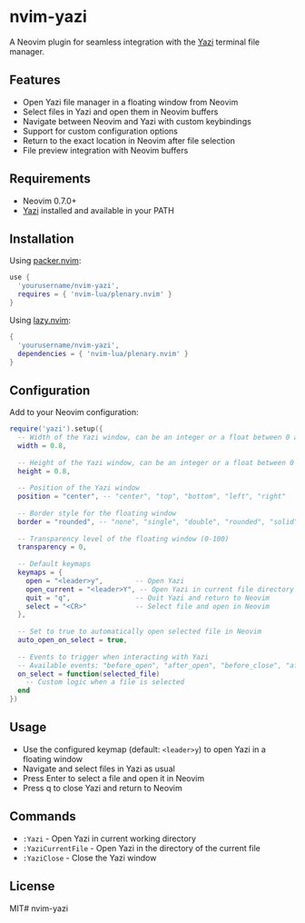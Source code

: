 # nvim-yazi

A Neovim plugin for seamless integration with the [Yazi](https://yazi-rs.github.io/) terminal file manager.

## Features

- Open Yazi file manager in a floating window from Neovim
- Select files in Yazi and open them in Neovim buffers
- Navigate between Neovim and Yazi with custom keybindings
- Support for custom configuration options
- Return to the exact location in Neovim after file selection
- File preview integration with Neovim buffers

## Requirements

- Neovim 0.7.0+
- [Yazi](https://yazi-rs.github.io/) installed and available in your PATH

## Installation

Using [packer.nvim](https://github.com/wbthomason/packer.nvim):

```lua
use {
  'yourusername/nvim-yazi',
  requires = { 'nvim-lua/plenary.nvim' }
}
```

Using [lazy.nvim](https://github.com/folke/lazy.nvim):

```lua
{
  'yourusername/nvim-yazi',
  dependencies = { 'nvim-lua/plenary.nvim' }
}
```

## Configuration

Add to your Neovim configuration:

```lua
require('yazi').setup({
  -- Width of the Yazi window, can be an integer or a float between 0 and 1
  width = 0.8,
  
  -- Height of the Yazi window, can be an integer or a float between 0 and 1
  height = 0.8,
  
  -- Position of the Yazi window
  position = "center", -- "center", "top", "bottom", "left", "right"
  
  -- Border style for the floating window
  border = "rounded", -- "none", "single", "double", "rounded", "solid", "shadow"
  
  -- Transparency level of the floating window (0-100)
  transparency = 0,
  
  -- Default keymaps
  keymaps = {
    open = "<leader>y",        -- Open Yazi
    open_current = "<leader>Y", -- Open Yazi in current file directory
    quit = "q",                -- Quit Yazi and return to Neovim
    select = "<CR>"            -- Select file and open in Neovim
  },
  
  -- Set to true to automatically open selected file in Neovim
  auto_open_on_select = true,
  
  -- Events to trigger when interacting with Yazi
  -- Available events: "before_open", "after_open", "before_close", "after_close", "on_select"
  on_select = function(selected_file)
    -- Custom logic when a file is selected
  end
})
```

## Usage

- Use the configured keymap (default: `<leader>y`) to open Yazi in a floating window
- Navigate and select files in Yazi as usual
- Press Enter to select a file and open it in Neovim
- Press q to close Yazi and return to Neovim

## Commands

- `:Yazi` - Open Yazi in current working directory
- `:YaziCurrentFile` - Open Yazi in the directory of the current file
- `:YaziClose` - Close the Yazi window

## License

MIT# nvim-yazi
